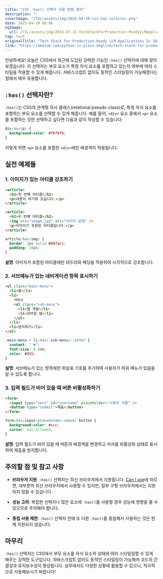 ```yaml
---
title: "CSS :has() 선택자 사용 방법 정리"
description: ""
coverImage: "/TIL/assets/img/2025-04-20-css-has-selector.png"
date: 2025-04-20 00:06
ogImage:
  url: /TIL/assets/img/2024-07-15-TechStackForProduction-ReadyLLMApplicationsIn2024_0.png
tag: Tech
originalTitle: "Tech Stack For Production-Ready LLM Applications In 2024"
link: "https://medium.com/python-in-plain-english/tech-stack-for-production-ready-llm-applications-in-2024-5eb14105d1b4"
---
```


안녕하세요! 오늘은 CSS에서 최근에 도입된 강력한 기능인 `:has()` 선택자에 대해 알아보겠습니다. 이 선택자는 부모 요소가 특정 자식 요소를 포함하고 있는지 여부에 따라 스타일을 적용할 수 있게 해줍니다. 자바스크립트 없이도 동적인 스타일링이 가능해졌다는 점에서 매우 유용합니다.

## `:has()` 선택자란?

`:has()`는 CSS의 관계형 의사 클래스(relational pseudo-class)로, 특정 자식 요소를 포함하는 부모 요소를 선택할 수 있게 해줍니다. 예를 들어, `<div>` 요소 중에서 `<p>` 요소를 포함하는 것만 선택하고 싶다면 다음과 같이 작성할 수 있습니다:

```css
div:has(p) {
  background-color: #f0f0f0;
}
```

이렇게 하면 `<p>` 요소를 포함한 `<div>`에만 배경색이 적용됩니다.

## 실전 예제들

### 1. 이미지가 있는 아티클 강조하기

```html
<article>
  <h2>첫 번째 아티클</h2>
  <p>내용이 여기에 있습니다.</p>
</article>

<article>
  <h2>두 번째 아티클</h2>
  <img src="image.jpg" alt="이미지 설명" />
  <p>이미지가 포함된 아티클입니다.</p>
</article>
```

```css
article:has(img) {
  border: 2px solid #007acc;
  padding: 10px;
}
```

**설명**: 이미지가 포함된 아티클에만 테두리와 패딩을 적용하여 시각적으로 강조합니다.

### 2. 서브메뉴가 있는 네비게이션 항목 표시하기

```html
<ul class="main-menu">
  <li>홈</li>
  <li>
    서비스
    <ul class="sub-menu">
      <li>웹 개발</li>
      <li>모바일 앱</li>
    </ul>
  </li>
  <li>문의하기</li>
</ul>
```

```css
.main-menu > li:has(.sub-menu)::after {
  content: " ▼";
  font-size: 0.8em;
  color: #555;
}
```

**설명**: 서브메뉴가 있는 항목에만 화살표 기호를 추가하여 사용자가 하위 메뉴가 있음을 알 수 있도록 합니다.

### 3. 입력 필드가 비어 있을 때 버튼 비활성화하기

```html
<form>
  <input type="text" id="username" placeholder="사용자 이름" />
  <button type="submit">제출</button>
</form>
```

```css
form:has(input:placeholder-shown) button {
  background-color: #ccc;
  cursor: not-allowed;
}
```

**설명**: 입력 필드가 비어 있을 때 버튼의 배경색을 변경하고 커서를 비활성화 상태로 표시하여 제출을 방지합니다.

## 주의할 점 및 참고 사항

- **브라우저 지원**: `:has()` 선택자는 최신 브라우저에서 지원됩니다. [Can I use](https://caniuse.com/css-has)에 따르면, 대부분의 최신 브라우저에서 사용할 수 있지만, 일부 구형 브라우저에서는 지원되지 않을 수 있습니다.

- **성능 고려**: 복잡한 선택자나 많은 요소에 `:has()`를 사용할 경우 성능에 영향을 줄 수 있으므로 주의해야 합니다.

- **중첩 사용 제한**: `:has()` 선택자 안에 또 다른 `:has()`를 중첩해서 사용하는 것은 현재 지원되지 않습니다.

## 마무리

`:has()` 선택자는 CSS에서 부모 요소를 자식 요소의 상태에 따라 스타일링할 수 있게 해주는 강력한 도구입니다. 자바스크립트 없이도 동적인 스타일링이 가능해져 코드의 간결성과 유지보수성이 향상됩니다. 실무에서도 다양한 상황에 활용할 수 있으니, 적극적으로 사용해보시기 바랍니다!
